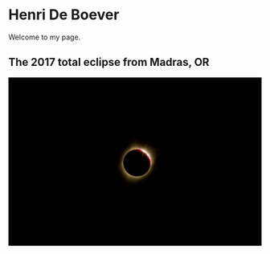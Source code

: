 # Henri De Boever

Welcome to my page.

## The 2017 total eclipse from Madras, OR
![Bailey's beads](images/grains_de_bailey.JPG)


